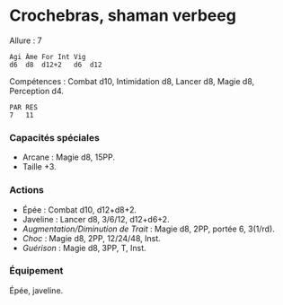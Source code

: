 # Crochebras, shaman verbeeg

Allure : 7

	Agi	Âme	For	Int	Vig
	d6	d8	d12+2	d6	d12

Compétences : Combat d10, Intimidation d8, Lancer d8, Magie d8, Perception d4.

	PAR	RES
	7	11

### Capacités spéciales
- Arcane : Magie d8, 15PP.
- Taille +3.

### Actions
- Épée : Combat d10, d12+d8+2.
- Javeline : Lancer d8, 3/6/12, d12+d6+2.
- _Augmentation/Diminution de Trait_ : Magie d8, 2PP, portée 6, 3(1/rd).
- _Choc_ : Magie d8, 2PP, 12/24/48, Inst.
- _Guérison_ : Magie d8, 3PP, T, Inst.

### Équipement
Épée, javeline.
